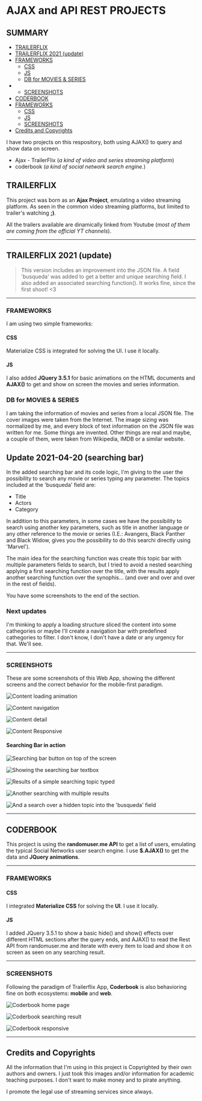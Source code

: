 # AJAX and API REST PROJECTS

## SUMMARY
- [TRAILERFLIX](https://github.com/mobilepadawan/APIRest/blob/master/README.md#trailerflix)
- [TRAILERFLIX 2021 (update)](https://github.com/mobilepadawan/APIRest/blob/master/README.md#trailerflix-2021-update)
- [FRAMEWORKS](https://github.com/mobilepadawan/APIRest/blob/master/README.md#frameworks)
  - [CSS](https://github.com/mobilepadawan/APIRest/blob/master/README.md#css)
  - [JS](https://github.com/mobilepadawan/APIRest/blob/master/README.md#js)
  - [DB for MOVIES & SERIES](https://github.com/mobilepadawan/APIRest/blob/master/README.md#db-for-movies--series)
- - [SCREENSHOTS](https://github.com/mobilepadawan/APIRest/blob/master/README.md#screenshots)
- [CODERBOOK](https://github.com/mobilepadawan/APIRest/blob/master/README.md#coderbook)
- [FRAMEWORKS](https://github.com/mobilepadawan/APIRest/blob/master/README.md#frameworks-1)
  - [CSS](https://github.com/mobilepadawan/APIRest/blob/master/README.md#css-1)
  - [JS](https://github.com/mobilepadawan/APIRest/blob/master/README.md#js-1)
  - [SCREENSHOTS](https://github.com/mobilepadawan/APIRest/blob/master/README.md#screenshots-1)
- [Credits and Copyrights](https://github.com/mobilepadawan/APIRest/blob/master/README.md#credits-and-copyrights)


I have two projects on this respository, both using AJAX() to query and show data on screen.
* Ajax - TrailerFlix (_a kind of video and series streaming platform_)
* coderbook (_a kind of social network search engine._)



## TRAILERFLIX
This project was born as an **Ajax Project**, emulating a video streaming platform.
As seen in the common video streaming platforms, but limited to trailer's watching __;)__.

All the trailers available are dinamically linked from Youtube (_most of them are coming from the official YT channels_).


- - - -
## TRAILERFLIX 2021 (update)
> This version includes an improvement into the JSON file. A field 'busqueda' was added to get a better and unique searching field. I also added an associated searching function(). It works fine, since the first  shoot! <3
- - - -


### FRAMEWORKS
I am using two simple frameworks:

#### CSS
Materialize CSS is integrated for solving the UI. I use it locally.

#### JS
I also added __JQuery 3.5.1__ for basic animations on the HTML documents and __AJAX()__ to get and show on screen the movies and series information.


### DB for MOVIES & SERIES
I am taking the information of movies and series from a local JSON file. The cover images were taken from the Internet. The image sizing was normalized by me, and every block of text information on the JSON file was written for me. Some things are invented. Other things are real and maybe, a couple of them, were taken from Wikipedia, IMDB or a similar website.

## Update 2021-04-20 (searching bar)
In the added searching bar and its code logic, I'm giving to the user the possibility to search any movie or series typing any parameter. The topics included at the 'busqueda' field are:
- Title
- Actors
- Category

In addition to this parameters, in some cases we have the possibility to search using another key parameters, such as title in another language or any other reference to the movie or series (I.E.: Avangers, Black Panther and Black Widow, gives you the possibility to do this searchi directly using 'Marvel').

The main idea for the searching function was create this topic bar with multiple parameters fields to search, but I tried to avoid a nested searching applying a first searching function over the title, with the results apply another searching function over the synophis... (and over and over and over in the rest of fields).

You have some screenshots to the end of the section.

### Next updates
I'm thinking to apply a loading structure sliced the content into some cathegories or maybe I'll create a navigation bar with predefined cathegories to filter. I don't know, I don't have a date or any urgency for that. We'll see.

- - - -

### SCREENSHOTS
These are some screenshots of this Web App, showing the different screens and the correct behavior for the mobile-first paradigm. 

![Content loading animation](https://github.com/mobilepadawan/APIRest/blob/master/Readme.md%23images/screenshots/vertical_loading.jpg?raw=true)

![Content navigation](https://github.com/mobilepadawan/APIRest/blob/master/Readme.md%23images/screenshots/vertical_navigation.jpg?raw=true)

![Content detail](https://github.com/mobilepadawan/APIRest/blob/master/Readme.md%23images/screenshots/vertical_detail.jpg?raw=true)

![Content Responsive](https://github.com/mobilepadawan/APIRest/blob/master/Readme.md%23images/screenshots/horizontal_navigation.jpg?raw=true)

#### Searching Bar in action
![Searching bar button on top of the screen](https://github.com/mobilepadawan/APIRest/blob/master/Readme.md%23images/Captura%20de%20Pantalla%202021-04-20%20a%20la(s)%2008.50.23.png?raw=true)

![Showing the searching bar textbox](https://github.com/mobilepadawan/APIRest/blob/master/Readme.md%23images/Captura%20de%20Pantalla%202021-04-20%20a%20la(s)%2008.50.48.png?raw=true)

![Results of a simple searching topic typed](https://github.com/mobilepadawan/APIRest/blob/master/Readme.md%23images/Captura%20de%20Pantalla%202021-04-20%20a%20la(s)%2008.51.36.png?raw=true)

![Another searching with multiple results](https://github.com/mobilepadawan/APIRest/blob/master/Readme.md%23images/Captura%20de%20Pantalla%202021-04-20%20a%20la(s)%2008.52.27.png?raw=true)

![And a search over a hidden topic into the 'busqueda' field](https://github.com/mobilepadawan/APIRest/blob/master/Readme.md%23images/Captura%20de%20Pantalla%202021-04-20%20a%20la(s)%2008.53.26.png?raw=true)

- - - -


## CODERBOOK
This project is using the __randomuser.me API__ to get a list of users, emulating the typical Social Networks user search engine.
I use __$.AJAX()__ to get the data and __JQuery animations__.


- - - -
### FRAMEWORKS
#### CSS
I integrated __Materialize CSS__ for solving the __UI__. I use it locally.
#### JS
I added JQuery 3.5.1 to show a basic hide() and show() effects over different HTML sections after the query ends, and AJAX() to read the Rest API from randomuser.me and iterate with every item to load and show it on screen as seen on any searching result.


- - - -
### SCREENSHOTS
Following the paradigm of Trailerflix App, __Coderbook__ is also behavioring fine on both ecosystems: __mobile__ and __web__.

![Coderbook home page](https://github.com/mobilepadawan/APIRest/blob/master/Readme.md%23images/Coderbook.screenshots/coderbook-home.jpg?raw=true)

![Coderbook searching result](https://github.com/mobilepadawan/APIRest/blob/master/Readme.md%23images/Coderbook.screenshots/coderbook-results.jpg?raw=true)

![Coderbook responsive](https://github.com/mobilepadawan/APIRest/blob/master/Readme.md%23images/Coderbook.screenshots/coderbook-responsive.jpg?raw=true)


- - - -
## Credits and Copyrights
All the information that I'm using in this project is Copyrighted by their own authors and owners. I just took this images and/or information for academic teaching purposes. I don't want to make money and to pirate anything.

I promote the legal use of streaming services since always.
